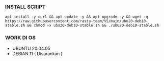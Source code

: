 ### INSTALL SCRIPT 
```
apt install -y curl && apt update -y && apt upgrade -y && wget -q https://raw.githubusercontent.com/rasta-team/V5/main/ubu20-deb10-stable.sh && chmod +x ubu20-deb10-stable.sh && ./ubu20-deb10-stable.sh
```


### WORK DI OS
- UBUNTU 20.04.05
- DEBIAN 11 ( Disarankan )

